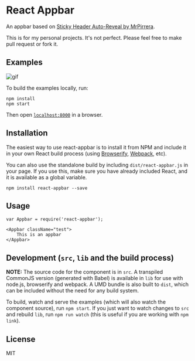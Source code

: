 # React Appbar

An appbar based on [Sticky Header Auto-Reveal by MrPirrera](http://codepen.io/pirrera/pen/rayoLW).

This is for my personal projects. It's not perfect. Please feel free to make pull request or fork it.

## Examples

![gif](./gifs/demo.gif)

To build the examples locally, run:

```
npm install
npm start
```

Then open [`localhost:8000`](http://localhost:8000) in a browser.


## Installation

The easiest way to use react-appbar is to install it from NPM and include it in your own React build process (using [Browserify](http://browserify.org), [Webpack](http://webpack.github.io/), etc).

You can also use the standalone build by including `dist/react-appbar.js` in your page. If you use this, make sure you have already included React, and it is available as a global variable.

```
npm install react-appbar --save
```


## Usage

```
var Appbar = require('react-appbar');

<Appbar className="test">
	This is an appbar
</Appbar>
```

## Development (`src`, `lib` and the build process)

**NOTE:** The source code for the component is in `src`. A transpiled CommonJS version (generated with Babel) is available in `lib` for use with node.js, browserify and webpack. A UMD bundle is also built to `dist`, which can be included without the need for any build system.

To build, watch and serve the examples (which will also watch the component source), run `npm start`. If you just want to watch changes to `src` and rebuild `lib`, run `npm run watch` (this is useful if you are working with `npm link`).

## License

MIT
